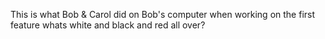 This is what Bob & Carol did on Bob's computer when working on the first feature
whats white and black and red all over?
